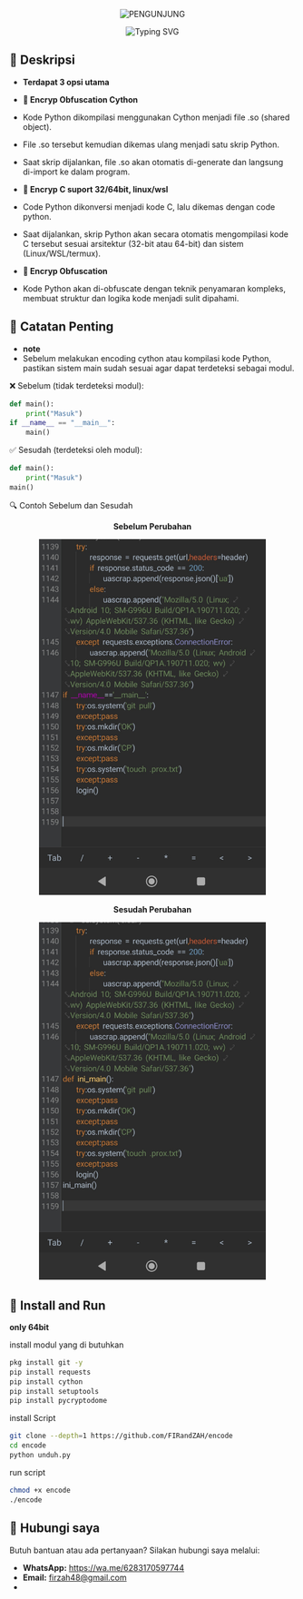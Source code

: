 <p align="center"> 
  <img src="https://visitor-badge.laobi.icu/badge?page_id=FIRandZAH.encode&left_text=PENGUNJUNG&left_color=gray&right_color=green" alt="PENGUNJUNG"/>
</p>

<p align="center">
  <img src="https://readme-typing-svg.demolab.com?font=Fira+Code&pause=1000&color=00FF00&background=88888833&width=435&lines=Script+enc+Code+Python" alt="Typing SVG"/>
</p>

## 📖 Deskripsi

- **Terdapat 3 opsi utama**

- **🔐 Encryp Obfuscation Cython**
- Kode Python dikompilasi menggunakan Cython menjadi file .so (shared object).
- File .so tersebut kemudian dikemas ulang menjadi satu skrip Python.
- Saat skrip dijalankan, file .so akan otomatis di-generate dan langsung di-import ke dalam program.
- **🔐 Encryp C suport 32/64bit, linux/wsl**
- Code Python dikonversi menjadi kode C, lalu dikemas dengan code python.
- Saat dijalankan, skrip Python akan secara otomatis mengompilasi kode C tersebut sesuai arsitektur (32-bit atau 64-bit) dan sistem (Linux/WSL/termux).
- **🧩 Encryp Obfuscation**
- Kode Python akan di-obfuscate dengan teknik penyamaran kompleks, membuat struktur dan logika kode menjadi sulit dipahami.






## 📌 Catatan Penting

- **note**
- Sebelum melakukan encoding cython atau kompilasi kode Python, pastikan sistem main sudah sesuai agar dapat terdeteksi sebagai modul.

❌ Sebelum (tidak terdeteksi modul):
```py
def main():
    print("Masuk")
if __name__ == "__main__":
    main()
```
✅ Sesudah (terdeteksi oleh modul):
```py
def main():
    print("Masuk")
main()
```
🔍 Contoh Sebelum dan Sesudah

<p align="center">  
  <strong>Sebelum Perubahan</strong>  
</p>  
<p align="center">  
  <img src="foto.jpg" alt="Screenshot Sebelum" width="400"/>  
</p>  <p align="center">  
  <strong>Sesudah Perubahan</strong>  
</p>  
<p align="center">  
  <img src="foto1.jpg" alt="Screenshot Sesudah" width="400"/>  

## 🚀 Install and Run
**only 64bit**

install modul yang di butuhkan

```sh
pkg install git -y
pip install requests
pip install cython
pip install setuptools
pip install pycryptodome
```

install Script 

```sh
git clone --depth=1 https://github.com/FIRandZAH/encode
cd encode
python unduh.py
```
run script

```sh
chmod +x encode
./encode
```

##  🤝  Hubungi saya

Butuh bantuan atau ada pertanyaan?  Silakan hubungi saya melalui:

* **WhatsApp:** https://wa.me/6283170597744
* **Email:** [firzah48@gmail.com](mailto:firzah48@gmail.com)
* 
